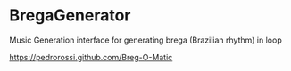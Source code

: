 # BregaGenerator
Music Generation interface for generating brega (Brazilian rhythm) in loop

https://pedrorossi.github.com/Breg-O-Matic
